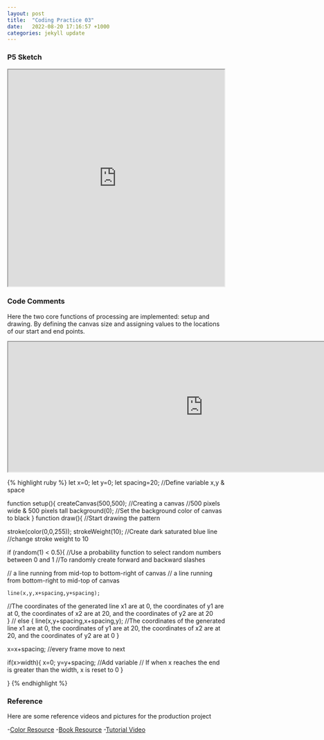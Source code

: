 ```yaml
---
layout: post
title:  "Coding Practice 03"
date:   2022-08-20 17:16:57 +1000
categories: jekyll update
---
```

### P5 Sketch
<iframe width=500 height=500 src="https://editor.p5js.org/GuiGui0v0/full/2wX_FRQzK"> </iframe>

### Code Comments
Here the two core functions of processing are implemented: setup and drawing. By defining the canvas size and assigning values to the locations of our start and end points.
<iframe width=900 height=300 src="https://www.alpharithms.com/wp-content/uploads/2049/step-1-create-a-line.jpg"> </iframe>


{% highlight ruby %}
let x=0;
let y=0;
let spacing=20;
  //Define variable x,y & space
  

function setup(){
  createCanvas(500,500);
//Creating a canvas
//500 pixels wide & 500 pixels tall
  background(0);
//Set the background color of canvas to black
}
function draw(){
//Start drawing the pattern
  
  stroke(color(0,0,255));
  strokeWeight(10);
//Create dark saturated blue line
//change stroke weight to 10 
  
  if (random(1) < 0.5){
  //Use a probability function to select random numbers between 0 and 1
  //To randomly create forward and backward slashes  
  
 // a line running from mid-top to bottom-right of canvas
 // a line running from bottom-right to mid-top of canvas 
  
    line(x,y,x+spacing,y+spacing);
//The coordinates of the generated line x1 are at 0, the coordinates of y1 are at 0, the coordinates of x2 are at 20, and the coordinates of y2 are at 20    
  }
 // 
  else {
   line(x,y+spacing,x+spacing,y);
//The coordinates of the generated line x1 are at 0, the coordinates of y1 are at 20, the coordinates of x2 are at 20, and the coordinates of y2 are at 0
  }
  
  
  x=x+spacing;
 //every frame move to next 
  
  if(x>width){
    x=0;
    y=y+spacing;
 //Add variable
 // If when x reaches the end is greater than the width, x is reset to 0 
  }
  
}
{% endhighlight %}

### Reference
Here are some reference videos and pictures for the production project

-[Color Resource](https://www.w3schools.com/colors/colors_groups.asp)
-[Book Resource](https://10print.org/)
-[Tutorial Video](https://www.youtube.com/watch?v=bEyTZ5ZZxZs&t=59s)
